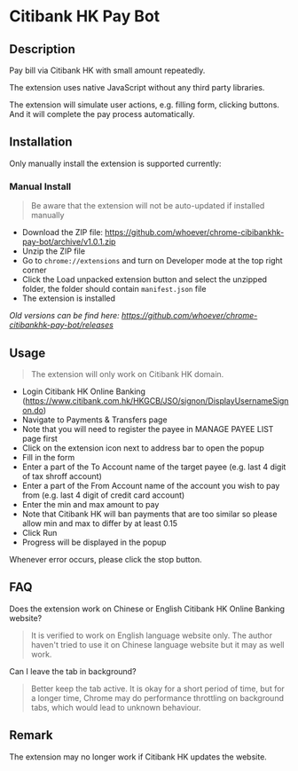 # Citibank HK Pay Bot

## Description

Pay bill via Citibank HK with small amount repeatedly.

The extension uses native JavaScript without any third party libraries.

The extension will simulate user actions, e.g. filling form, clicking buttons.
And it will complete the pay process automatically.

## Installation

Only manually install the extension is supported currently:

### Manual Install

> Be aware that the extension will not be auto-updated if installed manually

- Download the ZIP file: <https://github.com/whoever/chrome-cibibankhk-pay-bot/archive/v1.0.1.zip>
- Unzip the ZIP file
- Go to `chrome://extensions` and turn on Developer mode at the top right corner
- Click the Load unpacked extension button and select the unzipped folder, the folder should contain `manifest.json` file
- The extension is installed

*Old versions can be find here: <https://github.com/whoever/chrome-citibankhk-pay-bot/releases>*

## Usage

> The extension will only work on Citibank HK domain.

- Login Citibank HK Online Banking  (<https://www.citibank.com.hk/HKGCB/JSO/signon/DisplayUsernameSignon.do>)
- Navigate to Payments & Transfers page
- Note that you will need to register the payee in MANAGE PAYEE LIST page first
- Click on the extension icon next to address bar to open the popup
- Fill in the form
- Enter a part of the To Account name of the target payee (e.g. last 4 digit of tax shroff account)
- Enter a part of the From Account name of the account you wish to pay from (e.g. last 4 digit of credit card account)
- Enter the min and max amount to pay
- Note that Citibank HK will ban payments that are too similar so please allow min and max to differ by at least 0.15
- Click Run
- Progress will be displayed in the popup

Whenever error occurs, please click the stop button.

## FAQ

Does the extension work on Chinese or English Citibank HK Online Banking website?
> It is verified to work on English language website only. The author haven't tried to use it on Chinese language website but it may as well work.

Can I leave the tab in background?
> Better keep the tab active. It is okay for a short period of time, but for a longer time, Chrome may do performance throttling on background tabs, which would lead to unknown behaviour.

## Remark

The extension may no longer work if Citibank HK updates the website.
